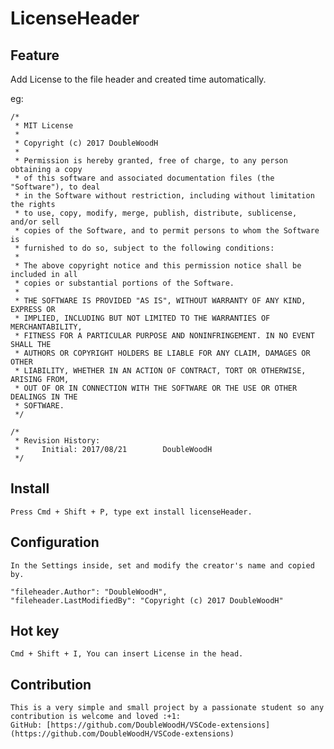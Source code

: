 # LicenseHeader

## Feature

Add License to the file header and created time automatically.

eg:

    /*
     * MIT License
     *
     * Copyright (c) 2017 DoubleWoodH
     *
     * Permission is hereby granted, free of charge, to any person obtaining a copy
     * of this software and associated documentation files (the "Software"), to deal
     * in the Software without restriction, including without limitation the rights
     * to use, copy, modify, merge, publish, distribute, sublicense, and/or sell
     * copies of the Software, and to permit persons to whom the Software is
     * furnished to do so, subject to the following conditions:
     *
     * The above copyright notice and this permission notice shall be included in all
     * copies or substantial portions of the Software.
     *
     * THE SOFTWARE IS PROVIDED "AS IS", WITHOUT WARRANTY OF ANY KIND, EXPRESS OR
     * IMPLIED, INCLUDING BUT NOT LIMITED TO THE WARRANTIES OF MERCHANTABILITY,
     * FITNESS FOR A PARTICULAR PURPOSE AND NONINFRINGEMENT. IN NO EVENT SHALL THE
     * AUTHORS OR COPYRIGHT HOLDERS BE LIABLE FOR ANY CLAIM, DAMAGES OR OTHER
     * LIABILITY, WHETHER IN AN ACTION OF CONTRACT, TORT OR OTHERWISE, ARISING FROM,
     * OUT OF OR IN CONNECTION WITH THE SOFTWARE OR THE USE OR OTHER DEALINGS IN THE
     * SOFTWARE.
     */
    
    /*
     * Revision History:
     *     Initial: 2017/08/21        DoubleWoodH
     */

## Install

    Press Cmd + Shift + P, type ext install licenseHeader.

## Configuration

    In the Settings inside, set and modify the creator's name and copied by.

    "fileheader.Author": "DoubleWoodH",
    "fileheader.LastModifiedBy": "Copyright (c) 2017 DoubleWoodH"

## Hot key

    Cmd + Shift + I, You can insert License in the head.

## Contribution
    This is a very simple and small project by a passionate student so any contribution is welcome and loved :+1:
    GitHub: [https://github.com/DoubleWoodH/VSCode-extensions](https://github.com/DoubleWoodH/VSCode-extensions)
